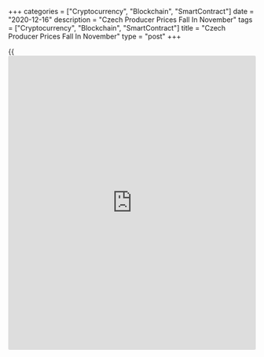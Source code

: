 +++
categories = ["Cryptocurrency", "Blockchain", "SmartContract"]
date = "2020-12-16"
description = "Czech Producer Prices Fall In November"
tags = ["Cryptocurrency", "Blockchain", "SmartContract"]
title = "Czech Producer Prices Fall In November"
type = "post"
+++

{{<iframe id="large-banner" src="https://www.bounty.group/#slide=11.0" width="100%" height="600" scrolling="no" style="border: 0px solid rgb(216, 221, 230); border-radius: 3px;">}}

The Czech Republic's producer prices declined in November after rising
in the previous month, figures from the Czech Statistical Office showed
on Wednesday.

The industrial producer price index decreased 0.1 percent year-on-year
in November, after a 0.3 percent rise in October. Economists had
expected a 0.6 percent rise.

In September, producer prices fell 0.4 percent.

Prices for chemicals and chemical products declined 6.9 percent yearly
in November and those of mining and quarrying fell 1.8 percent. Prices
for manufacturing products decreased 1.4 percent.

Meanwhile, prices for electricity, gas, steam and air conditioning grew
5.8 percent. Prices for water supply and food, beverages and tobacco,
rose by 6.4 percent and 0.3 percent, respectively.

Prices for energy declined 3.7 percent. Prices for capital good and
durable consumer goods rose by 2.8 percent and 2.9 percent,
respectively.

On a monthly basis, producer prices fell 0.5 percent in November.
Economists had forecast a 0.3 percent rise.

For comments and feedback [contact](https://www.playgroundfx.com/contact/): editorial@rtt[news](https://www.letsplayfx.com/blog/forex-news-website/).com

[Economic News][1]

 **What parts of the world are seeing the best (and worst) economic
performances lately? Click[here][2] to check out our [Econ Scorecard][2]
and find out! See up-to-the-moment [ranking](https://www.playgroundfx.com/blog/crypto-exchange-ranking/)s for the best and worst
performers in [GDP][3], [unemployment rate][4], [inflation][5] and much
more.**

   1. www.rtt[news](https://www.letsplayfx.com/blog/forex-news-website/).com/Content/EconomicNews.aspx
   2. www.rtt[news](https://www.letsplayfx.com/blog/forex-news-website/).com/economic-scorecard/world-rank/retail-sales/highest-performance.aspx
   3. www.rtt[news](https://www.letsplayfx.com/blog/forex-news-website/).com/economic-scorecard/world-rank/GDP/highest-performance.aspx
   4. www.rtt[news](https://www.letsplayfx.com/blog/forex-news-website/).com/economic-scorecard/world-rank/unemployment-rate/lowest-performance.aspx
   5. www.rtt[news](https://www.letsplayfx.com/blog/forex-news-website/).com/economic-scorecard/world-rank/CPI/highest-performance.aspx
